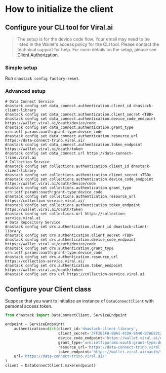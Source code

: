 # How to initialize the client

## Configure your CLI tool for Viral.ai

> The setup is for the device code flow. Your email may need to be listed in the Wallet's access policy for the CLI tool.
> Please contact the technical support for help. For more details on the setup, please see [Client Authorization](authentications.md).

### Simple setup

Run `dnastack config factory-reset`.

### Advanced setup

```shell
# Data Connect Service
dnastack config set data_connect.authentication.client_id dnastack-client-library
dnastack config set data_connect.authentication.client_secret <TBD>
dnastack config set data_connect.authentication.device_code_endpoint https://wallet.viral.ai/oauth/device/code
dnastack config set data_connect.authentication.grant_type urn:ietf:params:oauth:grant-type:device_code
dnastack config set data_connect.authentication.resource_url https://data-connect-trino.viral.ai/
dnastack config set data_connect.authentication.token_endpoint https://wallet.viral.ai/oauth/token
dnastack config set data_connect.url https://data-connect-trino.viral.ai
# Collection Service
dnastack config set collections.authentication.client_id dnastack-client-library
dnastack config set collections.authentication.client_secret <TBD>
dnastack config set collections.authentication.device_code_endpoint https://wallet.viral.ai/oauth/device/code
dnastack config set collections.authentication.grant_type urn:ietf:params:oauth:grant-type:device_code
dnastack config set collections.authentication.resource_url https://collection-service.viral.ai/
dnastack config set collections.authentication.token_endpoint https://wallet.viral.ai/oauth/token
dnastack config set collections.url https://collection-service.viral.ai
# Data Repository Service
dnastack config set drs.authentication.client_id dnastack-client-library
dnastack config set drs.authentication.client_secret <TBD>
dnastack config set drs.authentication.device_code_endpoint https://wallet.viral.ai/oauth/device/code
dnastack config set drs.authentication.grant_type urn:ietf:params:oauth:grant-type:device_code
dnastack config set drs.authentication.resource_url https://collection-service.viral.ai/
dnastack config set drs.authentication.token_endpoint https://wallet.viral.ai/oauth/token
dnastack config set drs.url https://collection-service.viral.ai
```

## Configure your Client class

Suppose that you want to initialize an instance of `DataConnectClient` with personal access token.

```python
from dnastack import DataConnectClient, ServiceEndpoint

endpoint = ServiceEndpoint(
    authentication=dict(client_id='dnastack-client-library',
                        client_secret='3FF2B5F0-0BA1-4CDA-9A40-B7AE82C2F800',
                        device_code_endpoint='https://wallet.viral.ai/oauth/device/code',
                        grant_type='urn:ietf:params:oauth:grant-type:device_code',
                        resource_url='https://data-connect-trino.viral.ai/',
                        token_endpoint='https://wallet.viral.ai/oauth/token'),
    url='https://data-connect-trino.viral.ai/'
)
client = DataConnectClient.make(endpoint)
```
